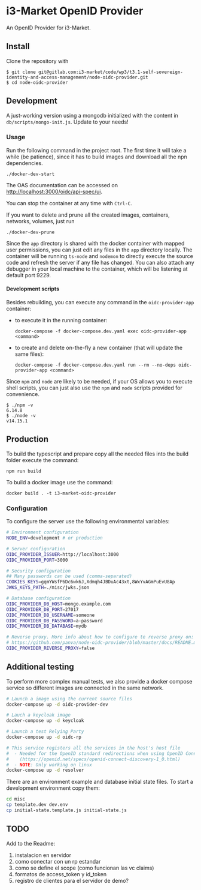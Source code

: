 # i3-Market OpenID Provider

An OpenID Provider for i3-Market.

## Install
Clone the repository with

```console 
$ git clone git@gitlab.com:i3-market/code/wp3/t3.1-self-sovereign-identity-and-access-management/node-oidc-provider.git
$ cd node-oidc-provider
```

## Development

A just-working version using a mongodb initialized with the content in `db/scripts/mongo-init.js`. Update to your needs!

### Usage

Run the following command in the project root. The first time it will take a while (be patience), since it has to build images and download all the npn dependencies.

```console
./docker-dev-start
```

The OAS documentation can be accessed on [http://localhost:3000/oidc/api-spec/ui](http://localhost:3000/oidc/api-spec/ui).

You can stop the container at any time with `Ctrl-C`.

If you want to delete and prune all the created images, containers, networks, volumes, just run

```console
./docker-dev-prune
```

Since the `app` directory is shared with the docker container with mapped user permissions, you can just edit any files in the `app` directory locally. The container will be running `ts-node` and `nodemon` to directly execute the source code and refresh the server if any file has changed. You can also attach any debugger in your local machine to the container, which will be listening at default port 9229.

#### Development scripts

Besides rebuilding, you can execute any command in the `oidc-provider-app` container:

- to execute it in the running container:

    ```console
    docker-compose -f docker-compose.dev.yaml exec oidc-provider-app <command>
    ```

- to create and delete on-the-fly a new container (that will update the same files):

    ```console
    docker-compose -f docker-compose.dev.yaml run --rm --no-deps oidc-provider-app <command>
    ```

Since `npm` and `node` are likely to be needed, if your OS allows you to execute shell scripts, you can just also use the `npm` and `node` scripts provided for convenience.

```console
$ ./npm -v
6.14.8
$ ./node -v
v14.15.1
```

## Production

To build the typescript and prepare copy all the needed files into the build folder execute the command:

```console
npm run build
```

To build a docker image use the command:

```console
docker build . -t i3-market-oidc-provider
```

### Configuration

To configure the server use the following environmental variables:

```bash
# Environment configuration
NODE_ENV=development # or production

# Server configuration
OIDC_PROVIDER_ISSUER=http://localhost:3000
OIDC_PROVIDER_PORT=3000

# Security configuration
## Many passwords can be used (comma-separated)
COOKIES_KEYS=gqmYWsfP6Dc6wk6J,Xdmqh4JBDuAc43xt,8WxYvAGmPuEvU8Ap
JWKS_KEYS_PATH=./misc/jwks.json

# Database configuration
OIDC_PROVIDER_DB_HOST=mongo.example.com
OIDC_PROVIDER_DB_PORT=27017
OIDC_PROVIDER_DB_USERNAME=someone
OIDC_PROVIDER_DB_PASSWORD=a-password
OIDC_PROVIDER_DB_DATABASE=mydb

# Reverse proxy. More info about how to configure te reverse proxy on:
# https://github.com/panva/node-oidc-provider/blob/master/docs/README.md#trusting-tls-offloading-proxies
OIDC_PROVIDER_REVERSE_PROXY=false
```

## Additional testing

To perform more complex manual tests, we also provide a docker compose service so different images are connected in the same network.

```bash
# Launch a image using the current source files
docker-compose up -d oidc-provider-dev

# Lauch a keycloak image
docker-compose up -d keycloak

# Launch a test Relying Party
docker-compose up -d oidc-rp

# This service registers all the services in the host's host file
#  - Needed for the OpenID standard redirections when using OpenID Connect Discovery
#    (https://openid.net/specs/openid-connect-discovery-1_0.html)
#  - NOTE: Only working on linux
docker-compose up -d resolver
```

There are an environment example and database initial state files. To start a development environment copy them:

```bash
cd misc
cp template.dev dev.env
cp initial-state.template.js initial-state.js
```

## TODO

Add to the Readme:

1. instalacion en servidor
2. como conectar con un rp estandar
3. como se define el scope (como funcionan las vc claims)
4. formatos de access_token y id_token
5. registro de clientes para el servidor de demo?

